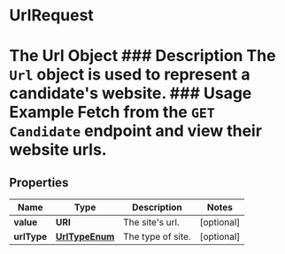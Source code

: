 

# UrlRequest

# The Url Object ### Description The `Url` object is used to represent a candidate's website.  ### Usage Example Fetch from the `GET Candidate` endpoint and view their website urls.
## Properties

Name | Type | Description | Notes
------------ | ------------- | ------------- | -------------
**value** | **URI** | The site&#39;s url. |  [optional]
**urlType** | [**UrlTypeEnum**](UrlTypeEnum.md) | The type of site. |  [optional]



